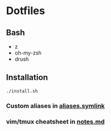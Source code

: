 # Dotfiles

## Bash
* z
* oh-my-zsh
* drush

## Installation
`./install.sh`

### Custom aliases in [aliases.symlink](https://github.com/jvanja/dotfiles/blob/master/aliases.symlink)

### vim/tmux cheatsheet in [notes.md](https://github.com/jvanja/dotfiles/blob/master/notes.md)

